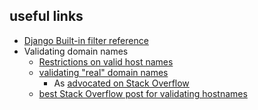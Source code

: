 ## useful links ##
  * [Django Built-in filter reference](http://www.djangoproject.com/documentation/0.96/templates/#built-in-filter-reference)
  * Validating domain names
    * [Restrictions on valid host names](http://en.wikipedia.org/wiki/Hostname#Restrictions_on_valid_host_names)
    * [validating "real" domain names](http://code.google.com/p/python-public-suffix-list/)
      * As [advocated on Stack Overflow](http://stackoverflow.com/questions/399932/can-i-improve-this-regex-check-for-valid-domain-names/401132#401132)
    * [best Stack Overflow post for validating hostnames](http://stackoverflow.com/questions/106179/regular-expression-to-match-hostname-or-ip-address/106223#106223)